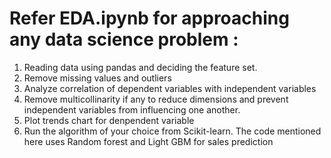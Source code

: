 # Refer EDA.ipynb for approaching any data science problem :
1. Reading data using pandas and deciding the feature set.
2. Remove missing values and outliers
2. Analyze correlation of dependent variables with independent variables
3. Remove multicollinarity if any to reduce dimensions and prevent independent variables from influencing one another.
4. Plot trends chart for denpendent variable
5. Run the algorithm of your choice from Scikit-learn. The code mentioned here uses Random forest and Light GBM for sales prediction
